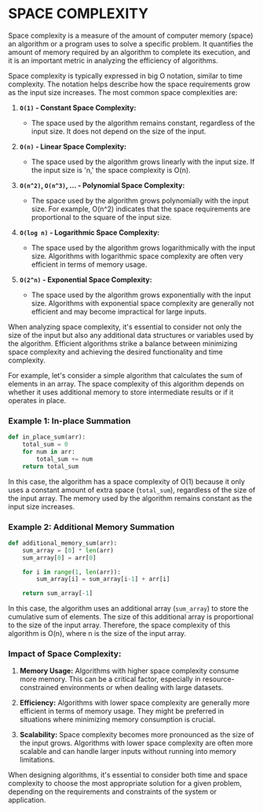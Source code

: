 # SPACE COMPLEXITY

Space complexity is a measure of the amount of computer memory (space) an algorithm or a program uses to solve a specific problem. It quantifies the amount of memory required by an algorithm to complete its execution, and it is an important metric in analyzing the efficiency of algorithms.

Space complexity is typically expressed in big O notation, similar to time complexity. The notation helps describe how the space requirements grow as the input size increases. The most common space complexities are:

1. **`O(1)` - Constant Space Complexity:**

   - The space used by the algorithm remains constant, regardless of the input size. It does not depend on the size of the input.

2. **`O(n)` - Linear Space Complexity:**

   - The space used by the algorithm grows linearly with the input size. If the input size is 'n,' the space complexity is O(n).

3. **`O(n^2)`, `O(n^3)`, ... - Polynomial Space Complexity:**

   - The space used by the algorithm grows polynomially with the input size. For example, O(n^2) indicates that the space requirements are proportional to the square of the input size.

4. **`O(log n)` - Logarithmic Space Complexity:**

   - The space used by the algorithm grows logarithmically with the input size. Algorithms with logarithmic space complexity are often very efficient in terms of memory usage.

5. **`O(2^n)` - Exponential Space Complexity:**
   - The space used by the algorithm grows exponentially with the input size. Algorithms with exponential space complexity are generally not efficient and may become impractical for large inputs.

When analyzing space complexity, it's essential to consider not only the size of the input but also any additional data structures or variables used by the algorithm. Efficient algorithms strike a balance between minimizing space complexity and achieving the desired functionality and time complexity.

For example, let's consider a simple algorithm that calculates the sum of elements in an array. The space complexity of this algorithm depends on whether it uses additional memory to store intermediate results or if it operates in place.

### Example 1: In-place Summation

```python
def in_place_sum(arr):
    total_sum = 0
    for num in arr:
        total_sum += num
    return total_sum
```

In this case, the algorithm has a space complexity of O(1) because it only uses a constant amount of extra space (`total_sum`), regardless of the size of the input array. The memory used by the algorithm remains constant as the input size increases.

### Example 2: Additional Memory Summation

```python
def additional_memory_sum(arr):
    sum_array = [0] * len(arr)
    sum_array[0] = arr[0]

    for i in range(1, len(arr)):
        sum_array[i] = sum_array[i-1] + arr[i]

    return sum_array[-1]
```

In this case, the algorithm uses an additional array (`sum_array`) to store the cumulative sum of elements. The size of this additional array is proportional to the size of the input array. Therefore, the space complexity of this algorithm is O(n), where n is the size of the input array.

### Impact of Space Complexity:

1. **Memory Usage:** Algorithms with higher space complexity consume more memory. This can be a critical factor, especially in resource-constrained environments or when dealing with large datasets.

2. **Efficiency:** Algorithms with lower space complexity are generally more efficient in terms of memory usage. They might be preferred in situations where minimizing memory consumption is crucial.

3. **Scalability:** Space complexity becomes more pronounced as the size of the input grows. Algorithms with lower space complexity are often more scalable and can handle larger inputs without running into memory limitations.

When designing algorithms, it's essential to consider both time and space complexity to choose the most appropriate solution for a given problem, depending on the requirements and constraints of the system or application.
